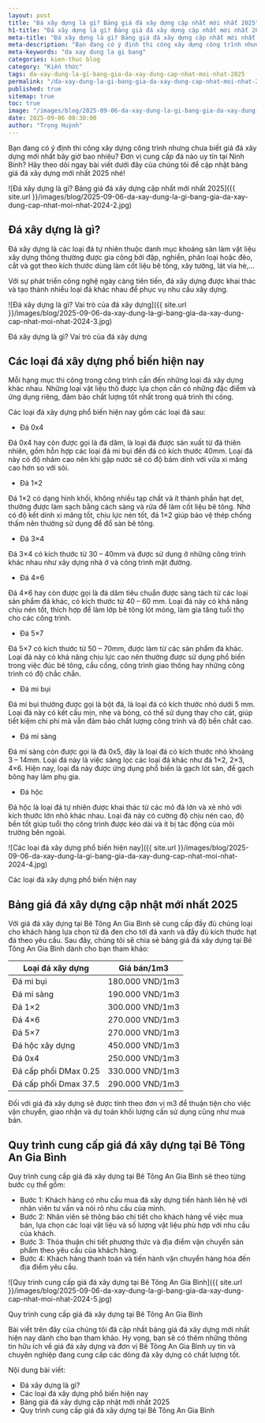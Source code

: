 ```yaml
---
layout: post
title: "Đá xây dựng là gì? Bảng giá đá xây dựng cập nhất mới nhất 2025"
h1-title: "Đá xây dựng là gì? Bảng giá đá xây dựng cập nhất mới nhất 2025"
meta-title: "Đá xây dựng là gì? Bảng giá đá xây dựng cập nhất mới nhất 2025"
meta-description: "Bạn đang có ý định thi công xây dựng công trình nhưng chưa biết giá đá xây dựng mới nhất bây giờ bao nhiêu? Đơn vị cung cấp đá nào uy tín tại Ninh Bình"
meta-keywords: "da xay dung la gi bang"
categories: kien-thuc blog
category: "Kiến thức"
tags: da-xay-dung-la-gi-bang-gia-da-xay-dung-cap-nhat-moi-nhat-2025
permalink: "/da-xay-dung-la-gi-bang-gia-da-xay-dung-cap-nhat-moi-nhat-2025.html"
published: true
sitemap: true
toc: true
image: "/images/blog/2025-09-06-da-xay-dung-la-gi-bang-gia-da-xay-dung-cap-nhat-moi-nhat-2024-1.jpg"
date: 2025-09-06 00:30:00
author: "Trọng Huỳnh"
---
```


Bạn đang có ý định thi công xây dựng công trình nhưng chưa biết giá đá xây dựng mới nhất bây giờ bao nhiêu? Đơn vị cung cấp đá nào uy tín tại Ninh Bình? Hãy theo dõi ngay bài viết dưới đây của chúng tôi để cập nhật bảng giá đá xây dựng mới nhất 2025 nhé!

![Đá xây dựng là gì? Bảng giá đá xây dựng cập nhất mới nhất 2025]({{ site.url }}/images/blog/2025-09-06-da-xay-dung-la-gi-bang-gia-da-xay-dung-cap-nhat-moi-nhat-2024-2.jpg)

## Đá xây dựng là gì?

Đá xây dựng là các loại đá tự nhiên thuộc danh mục khoáng sản làm vật liệu xây dựng thông thường được gia công bởi đập, nghiền, phân loại hoặc đẽo, cắt và gọt theo kích thước dùng làm cốt liệu bê tông, xây tường, lát vỉa hè,…

Với sự phát triển công nghệ ngày càng tiên tiến, đá xây dựng được khai thác và tạo thành nhiều loại đá khác nhau để phục vụ nhu cầu xây dựng.

![Đá xây dựng là gì? Vai trò của đá xây dựng]({{ site.url }}/images/blog/2025-09-06-da-xay-dung-la-gi-bang-gia-da-xay-dung-cap-nhat-moi-nhat-2024-3.jpg)

Đá xây dựng là gì? Vai trò của đá xây dựng

## Các loại đá xây dựng phổ biến hiện nay

Mỗi hạng mục thi công trong công trình cần đến những loại đá xây dựng khác nhau. Những loại vật liệu thô được lựa chọn cần có những đặc điểm và ứng dụng riêng, đảm bảo chất lượng tốt nhất trong quá trình thi công.

Các loại đá xây dựng phổ biến hiện nay gồm các loại đá sau:

- Đá 0x4

Đá 0x4 hay còn được gọi là đá dăm, là loại đá được sản xuất từ đá thiên nhiên, gồm hỗn hợp các loại đá mi bụi đến đá có kích thước 40mm. Loại đá này có độ nhám cao nên khi gặp nước sẽ có độ bám dính với vữa xi măng cao hơn so với sỏi.

- Đá 1×2

Đá 1×2 có dạng hình khối, không nhiều tạp chất và ít thành phần hạt dẹt, thường được làm sạch bằng cách sàng và rửa để làm cốt liệu bê tông. Nhờ có độ kết dính xi măng tốt, chịu lực nén tốt, đá 1×2 giúp bảo vệ thép chống thấm nên thường sử dụng để đổ sàn bê tông.

- Đá 3×4

Đá 3×4 có kích thước từ 30 – 40mm và được sử dụng ở những công trình khác nhau như xây dựng nhà ở và công trình mặt đường.

- Đá 4×6

Đá 4×6 hay còn được gọi là đá dăm tiêu chuẩn được sàng tách từ các loại sản phẩm đá khác, có kích thước từ 40 – 60 mm. Loại đá này có khả năng chịu nén tốt, thích hợp để làm lớp bê tông lót móng, làm gia tăng tuổi thọ cho các công trình.

- Đá 5×7

Đá 5×7 có kích thước từ 50 – 70mm, được làm từ các sản phẩm đá khác. Loại đá này có khả năng chịu lực cao nên thường được sử dụng phổ biến trong việc đúc bê tông, cầu cống, công trình giao thông hay những công trình có độ chắc chắn.

- Đá mi bụi

Đá mi bụi thường được gọi là bột đá, là loại đá có kích thước nhỏ dưới 5 mm. Loại đá này có kết cấu mịn, nhẹ và bóng, có thể sử dụng thay cho cát, giúp tiết kiệm chi phí mà vẫn đảm bảo chất lượng công trình và độ bền chắt cao.

- Đá mi sàng

Đá mi sàng còn được gọi là đá 0x5, đây là loại đá có kích thước nhỏ khoảng 3 – 14mm. Loại đá này là việc sàng lọc các loại đá khác như đá 1×2, 2×3, 4×6. Hiện nay, loại đá này được ứng dụng phổ biến là gạch lót sàn, đế gạch bông hay làm phụ gia.

- Đá hộc

Đá hộc là loại đá tự nhiên được khai thác từ các mỏ đá lớn và xẻ nhỏ với kích thước lớn nhỏ khác nhau. Loại đá này có cường độ chịu nén cao, độ bền tốt giúp tuổi thọ công trình được kéo dài và ít bị tác động của môi trường bên ngoài.

![Các loại đá xây dựng phổ biến hiện nay]({{ site.url }}/images/blog/2025-09-06-da-xay-dung-la-gi-bang-gia-da-xay-dung-cap-nhat-moi-nhat-2024-4.jpg)

Các loại đá xây dựng phổ biến hiện nay

## Bảng giá đá xây dựng cập nhật mới nhất 2025

Với giá đá xây dựng tại Bê Tông An Gia Bình sẽ cung cấp đầy đủ chủng loại cho khách hàng lựa chọn từ đá đen cho tới đá xanh và đầy đủ kích thước hạt đá theo yêu cầu. Sau đây, chúng tôi sẽ chia sẻ bảng giá đá xây dựng tại Bê Tông An Gia Bình dành cho bạn tham khảo:

| Loại đá xây dựng | Giá bán/1m3 |
| --- | --- |
| Đá mi bụi | 180.000 VND/1m3 |
| Đá mi sàng | 190.000 VND/1m3 |
| Đá 1×2 | 300.000 VND/1m3 |
| Đá 4×6 | 270.000 VND/1m3 |
| Đá 5×7 | 270.000 VND/1m3 |
| Đá hộc xây dựng | 450.000 VND/1m3 |
| Đá 0x4 | 250.000 VND/1m3 |
| Đá cấp phối DMax 0.25 | 330.000 VND/1m3 |
| Đá cấp phối Dmax 37.5 | 290.000 VND/1m3 |

Đối với giá đá xây dựng sẽ được tính theo đơn vị m3 để thuận tiện cho việc vận chuyển, giao nhận và dự toán khối lượng cần sử dụng cũng như mua bán.

## Quy trình cung cấp giá đá xây dựng tại Bê Tông An Gia Bình

Quy trình cung cấp giá đá xây dựng tại Bê Tông An Gia Bình sẽ theo từng bước cụ thể gồm:

- Bước 1: Khách hàng có nhu cầu mua đá xây dựng tiến hành liên hệ với nhân viên tư vấn và nói rõ nhu cầu của mình.
- Bước 2: Nhân viên sẽ thông báo chi tiết cho khách hàng về việc mua bán, lựa chọn các loại vật liệu và số lượng vật liệu phù hợp với nhu cầu của khách.
- Bước 3: Thỏa thuận chi tiết phương thức và địa điểm vận chuyển sản phẩm theo yêu cầu của khách hàng.
- Bước 4: Khách hàng thanh toán và tiến hành vận chuyển hàng hóa đến địa điểm yêu cầu.

![Quy trình cung cấp giá đá xây dựng tại Bê Tông An Gia Bình]({{ site.url }}/images/blog/2025-09-06-da-xay-dung-la-gi-bang-gia-da-xay-dung-cap-nhat-moi-nhat-2024-5.jpg)

Quy trình cung cấp giá đá xây dựng tại Bê Tông An Gia Bình

Bài viết trên đây của chúng tôi đã cập nhất bảng giá đá xây dựng mới nhất hiện nay dành cho bạn tham khảo. Hy vọng, bạn sẽ có thêm những thông tin hữu ích về giá đá xây dựng và đơn vị Bê Tông An Gia Bình uy tín và chuyên nghiệp đang cung cấp các dòng đá xây dựng có chất lượng tốt.

Nội dung bài viết:
- Đá xây dựng là gì?
- Các loại đá xây dựng phổ biến hiện nay
- Bảng giá đá xây dựng cập nhật mới nhất 2025
- Quy trình cung cấp giá đá xây dựng tại Bê Tông An Gia Bình